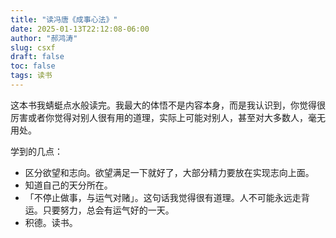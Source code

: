 ```yaml
---
title: "读冯唐《成事心法》"
date: 2025-01-13T22:12:08-06:00
author: "郝鸿涛"
slug: csxf
draft: false
toc: false
tags: 读书
---
```

这本书我蜻蜓点水般读完。我最大的体悟不是内容本身，而是我认识到，你觉得很厉害或者你觉得对别人很有用的道理，实际上可能对别人，甚至对大多数人，毫无用处。

学到的几点：

- 区分欲望和志向。欲望满足一下就好了，大部分精力要放在实现志向上面。
- 知道自己的天分所在。
- 「不停止做事，与运气对赌」。这句话我觉得很有道理。人不可能永远走背运。只要努力，总会有运气好的一天。
- 积德。读书。